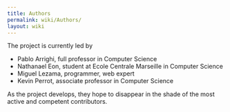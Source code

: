 ```yaml
---
title: Authors
permalink: wiki/Authors/
layout: wiki
---
```


The project is currently led by

-   Pablo Arrighi, full professor in Computer Science
-   Nathanael Eon, student at Ecole Centrale Marseille in Computer Science
-   Miguel Lezama, programmer, web expert
-   Kevin Perrot, associate professor in Computer Science

As the project develops, they hope to disappear in the shade of the most
active and competent contributors.

